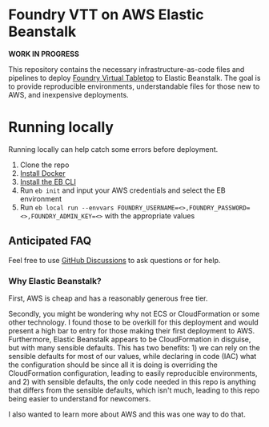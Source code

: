 # Foundry VTT on AWS Elastic Beanstalk

**WORK IN PROGRESS**

This repository contains the necessary infrastructure-as-code files and pipelines to deploy [Foundry Virtual Tabletop](https://github.com/felddy/foundryvtt-docker) to Elastic Beanstalk. The goal is to provide reproducible environments, understandable files for those new to AWS, and inexpensive deployments. 

# Running locally
Running locally can help catch some errors before deployment. 

1. Clone the repo
1. [Install Docker](https://docs.docker.com/get-docker/)
1. [Install the EB CLI](https://github.com/aws/aws-elastic-beanstalk-cli-setup)
1. Run `eb init` and input your AWS credentials and select the EB environment
1. Run `eb local run --envvars FOUNDRY_USERNAME=<>,FOUNDRY_PASSWORD=<>,FOUNDRY_ADMIN_KEY=<>` with the appropriate values

## Anticipated FAQ
Feel free to use [GitHub Discussions](https://github.com/aspearman/foundry-aws-beanstalk/discussions) to ask questions or for help.

### Why Elastic Beanstalk?
First, AWS is cheap and has a reasonably generous free tier. 

Secondly, you might be wondering why not ECS or CloudFormation or some other technology. I found those to be overkill for this deployment and would present a high bar to entry for those making their first deployment to AWS. Furthermore, Elastic Beanstalk appears to be CloudFormation in disguise, but with many sensible defaults. This has two benefits: 1) we can rely on the sensible defaults for most of our values, while declaring in code (IAC) what the configuration should be since all it is doing is overriding the CloudFormation configuration, leading to easily reproducible environments, and 2) with sensible defaults, the only code needed in this repo is anything that differs from the sensible defaults, which isn't much, leading to this repo being easier to understand for newcomers. 

I also wanted to learn more about AWS and this was one way to do that. 
